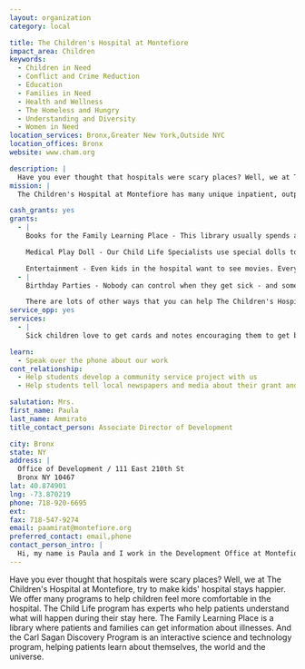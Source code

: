 ```yaml
---
layout: organization
category: local

title: The Children's Hospital at Montefiore
impact_area: Children
keywords: 
  - Children in Need
  - Conflict and Crime Reduction
  - Education
  - Families in Need
  - Health and Wellness
  - The Homeless and Hungry
  - Understanding and Diversity
  - Women in Need
location_services: Bronx,Greater New York,Outside NYC
location_offices: Bronx
website: www.cham.org

description: |
  Have you ever thought that hospitals were scary places? Well, we at The Children's Hospital at Montefiore, try to make kids' hospital stays happier. We offer many programs to help children feel more comfortable in the hospital. The Child Life program has experts who help patients understand what will happen during their stay here. The Family Learning Place is a library where patients and families can get information about illnesses. And the Carl Sagan Discovery Program is an interactive science and technology program, helping patients learn about themselves, the world and the universe.
mission: |
  The Children's Hospital at Montefiore has many unique inpatient, outpatient and community-based programs designed to meet all of your child's physical and emotional needs. We draw on the multidisciplinary expertise of CHAM’s pioneering and nationally-renowned physicians and staff to provide state-of-the-art treatment in a warm, caring environment. 

cash_grants: yes
grants: 
  - |
    Books for the Family Learning Place - This library usually spends about $20 on each book. A grant of $400 would allow us to buy 20 books to help children and families get important information about their illness. 

    Medical Play Doll - Our Child Life Specialists use special dolls to explain medical procedures to children. These dolls have special parts that allow children to see their body parts, and our staff can explain. 

    Entertainment - Even kids in the hospital want to see movies. Every $100 donation will help us buy 5 new videos or dvds to make their time in the hospital a little more fun! A donation of $250 would help us buy a tv/dvd/game system on a cart that we can use for patients who are so sick that they can not be around other children.
  - |
    Birthday Parties - Nobody can control when they get sick - and sometimes, kids have to spend their birthdays in the hospital. When that happens, we like to have birthday parties to make the day special. Each party costs about $50, to pay for a cake, decorations, and a birthday gift. A donation of $750 would pay for 15 parties. 

    There are lots of other ways that you can help The Children's Hospital at Montefiore - we hope you will help us find the right way for your school to support our hospital!
service_opp: yes
services: 
  - |
    Sick children love to get cards and notes encouraging them to get better. Your school can create cards that we will give to children when they are in the hospital.

learn: 
  - Speak over the phone about our work
cont_relationship: 
  - Help students develop a community service project with us
  - Help students tell local newspapers and media about their grant and/or project with us

salutation: Mrs.
first_name: Paula
last_name: Ammirato
title_contact_person: Associate Director of Development

city: Bronx
state: NY
address: |
  Office of Development / 111 East 210th St  
  Bronx NY 10467
lat: 40.874901
lng: -73.870219
phone: 718-920-6695
ext: 
fax: 718-547-9274
email: paamirat@montefiore.org
preferred_contact: email,phone
contact_person_intro: |
  Hi, my name is Paula and I work in the Development Office at Montefiore Medical Center. My department raises money to pay for equipment and programs at The Children's Hospital and for Montefiore's three other hospitals. I love my job, because I meet a lot of really great people who really care about others and want to help. I hope that I have the chance to work with your school this year!
---
```

Have you ever thought that hospitals were scary places? Well, we at The Children's Hospital at Montefiore, try to make kids' hospital stays happier. We offer many programs to help children feel more comfortable in the hospital. The Child Life program has experts who help patients understand what will happen during their stay here. The Family Learning Place is a library where patients and families can get information about illnesses. And the Carl Sagan Discovery Program is an interactive science and technology program, helping patients learn about themselves, the world and the universe.